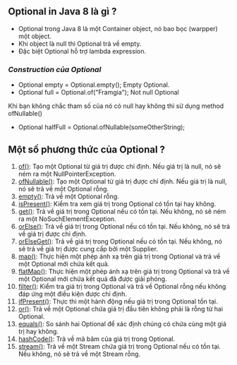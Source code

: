 
## Optional in Java 8 là gì ?

- Optional trong Java 8 là một Container object, nó bao bọc (warpper) một object.
- Khi object là null thì Optional trả về empty. 
- Đặc biệt Optional hỗ trợ lambda expression.


### *Construction của Optional*
- Optional<String> empty = Optional.empty(); Empty Optional.
- Optional<String> full = Optional.of("Framgia"); Not null Optional

Khi bạn không chắc tham số của nó có null hay không thì sử dụng method ofNullable()
- Optional<String> halfFull = Optional.ofNullable(someOtherString);


## Một số phương thức của Optional<T> ?

1. [of()](): Tạo một Optional từ giá trị được chỉ định. Nếu giá trị là null, nó sẽ ném ra một NullPointerException.
2. [ofNullable()](): Tạo một Optional từ giá trị được chỉ định. Nếu giá trị là null, nó sẽ trả về một Optional rỗng.
3. [empty()](): Trả về một Optional rỗng.
4. [isPresent()](): Kiểm tra xem giá trị trong Optional có tồn tại hay không.
5. [get()](): Trả về giá trị trong Optional nếu có tồn tại. Nếu không, nó sẽ ném ra một NoSuchElementException.
6. [orElse()](): Trả về giá trị trong Optional nếu có tồn tại. Nếu không, nó sẽ trả về giá trị được chỉ định.
7. [orElseGet()](): Trả về giá trị trong Optional nếu có tồn tại. Nếu không, nó sẽ trả về giá trị được cung cấp bởi một Supplier.
8. [map()](): Thực hiện một phép ánh xạ trên giá trị trong Optional và trả về một Optional mới chứa kết quả.
9. [flatMap()](): Thực hiện một phép ánh xạ trên giá trị trong Optional và trả về một Optional mới chứa kết quả đã được giải phóng.
10. [filter()](): Kiểm tra giá trị trong Optional và trả về Optional rỗng nếu không đáp ứng một điều kiện được chỉ định.
11. [ifPresent()](): Thực thi một hành động nếu giá trị trong Optional tồn tại.
12. [or()](): Trả về một Optional chứa giá trị đầu tiên không phải là rỗng từ hai Optional.
13. [equals()](): So sánh hai Optional để xác định chúng có chứa cùng một giá trị hay không.
14. [hashCode()](): Trả về mã băm của giá trị trong Optional.
15. [stream()](): Trả về một Stream chứa giá trị trong Optional nếu có tồn tại. Nếu không, nó sẽ trả về một Stream rỗng.

































